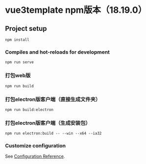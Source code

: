 # vue3template npm版本（18.19.0）

## Project setup
```
npm install
```

### Compiles and hot-reloads for development
```
npm run serve
```

### 打包web版
```
npm run build
```

### 打包electron版客户端（直接生成文件夹）
```
npm run build:electron
```

### 打包electron版客户端（生成安装包）
```
npm run electron:build -- --win --x64 --ia32
```

### Customize configuration
See [Configuration Reference](https://cli.vuejs.org/config/).

```
```